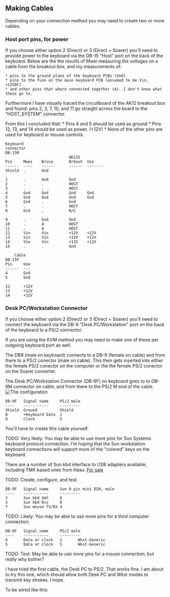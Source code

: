 ## Making Cables

Depending on your connection method you may need to create two or more cables.

### Host port pins, for power

If you choose either option 2 (Direct) or 3 (Direct + Soarer) you'll need to
provide power to the keyboard via the DB-15 "Host" port on the back of the
keyboard. Below are the the results of Mwei measuring the voltages on a cable
from the breakout box, and my measurements of:

    * pins to the ground plane of the keyboard PCBs (Gnd)
    * pins to the fuse on the main keyboard PCB (assumed to be Vin, +12VDC)
    * and other pins that where connected together (A). I don't know what these go to.

Furthermore I have visually traced the circuitboard of the AK12 breakout box and found:
pins 2, 3, 7, 10, and 11 go straight across the board to the "HOST_SYSTEM" connector.

From this I concluded that:
    * Pins 4 and 5 should be used as ground
    * Pins 12, 13, and 14 should be used as power. (+12V)
    * None of the other pins are used for keyboard or mouse controls.

```
Keyboard 
connector
DB-15M                        
                            AK125   
Pin     Mwei    Bruce       Brkout  Use 
------  ----    ------      ------  -------
Shield  .       Gnd             

1       .       Gnd         Gnd    
2       .       .           HOST    
3       .       .           HOST    
4       Gnd     Gnd         Gnd     Gnd 
5       Gnd     Gnd         Gnd     Gnd 
6       Gnd     .           Gnd         
7       .       .           HOST
8       Gnd     .           N/C

9       .       Gnd         Gnd   
10      .       A           HOST
11      .       A           HOST
12      Vin     Vin         +12V    +12V
13      Vin     Vin         +12V    +12V
14      Vin     Vin         +12V    +12V
15      .       .           Gnd     
```
```
    Cable
DB-15F 
Pin     Use 
------  --- 
4       Gnd 
5       Gnd 

12      +12V
13      +12V
14      +12V          
```

### Desk PC/Workstation Connector

If you choose either option 2 (Direct) or 3 (Direct + Soarer) you'll need to
connect the keyboard via the DB-9 "Desk PC/Workstation" port on the back of the
keyboard to a PS/2 connector.

If you are using the KVM method you may need to make one of these per outgoing
keyboard port as well.

The DB9 (male on keyboard) connects to a DB-9 (female on cable) and from there
to a PS/2 conector (male on cable). This then gets inserted into either the
female PS/2 conector on the computer or the the female PS/2 conector on the
Soarer converter.


The Desk PC/Workstation Connector (DB-9F) on keyboard goes to 
to DB-9M connector on cable, and from there to the PS/2 M end of the cable.
![The configuration](../master/images/Cherry%20G80-9009%20DB9%20to%20PS2.png "DB-9 to Desk PC")

```
DB-9F   Signal name     PS/2 male
----    -----------     ---------
Shield  Ground          Shield
8       +Keyboard Data  1
9       Clock           5
```

You'll have to create this cable yourself.

TODO: Very likely: You may be able to use more pins for Sun Systems keyboard
protocol connection. I'm hoping that the Sun workstation keyboard connections
will support more of the "colored" keys on the keyboard.

There are a number of Sun kbd interface to USB adapters available, including 
TMK based ones from Hasu. [For sale](https://geekhack.org/index.php?topic=72052.0)

TODO: Create, configure, and test.
```
DB-9F   Signal name     Sun 8 pin mini DIN, male
----    -----------     ---------
2       Sun kbd Xmt     6
3       Sun kbd Rcv     8
7       Sun mouse TX/RX 4
```

TODO: Likely: You may be able to use more pins for a third computer connection.
```
DB-9F   Signal name     PS/2 male
----    -----------     ---------
4       Data or clock   1       Wkst-Generic
5       Data or clock   5       Wkst-Generic
```

TODO: Test: May be able to use more pins for a mouse connection, but really why
bother?

I have tried the first cable, the Desk PC to PS/2. That works fine.
I am about to try this one, which should allow both Desk PC and Wkst 
modes to transmit key strokes. I hope.

To be wired like this:




